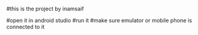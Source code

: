 #this is the project by inamsaif

#open it in android studio 
#run it
#make sure emulator or mobile phone is connected to it 
